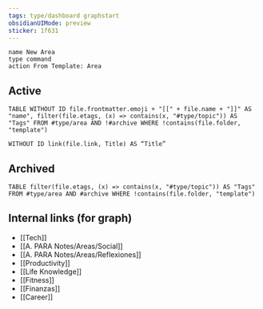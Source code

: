 ```yaml
---
tags: type/dashboard graphstart
obsidianUIMode: preview
sticker: 1f631
---
```

```button
name New Area
type command
action From Template: Area
```
## Active
```dataview
TABLE WITHOUT ID file.frontmatter.emoji + "[[" + file.name + "]]" AS "name", filter(file.etags, (x) => contains(x, "#type/topic")) AS "Tags" FROM #type/area AND !#archive WHERE !contains(file.folder, "template") 
```
```
WITHOUT ID link(file.link, Title) AS “Title”
```
## Archived
```dataview
TABLE filter(file.etags, (x) => contains(x, "#type/topic")) AS "Tags" FROM #type/area AND #archive WHERE !contains(file.folder, "template") 
```

## Internal links (for graph)
* [[Tech]]
* [[A. PARA Notes/Areas/Social]]
* [[A. PARA Notes/Areas/Reflexiones]]
* [[Productivity]]
* [[Life Knowledge]]
* [[Fitness]]
* [[Finanzas]]
* [[Career]]